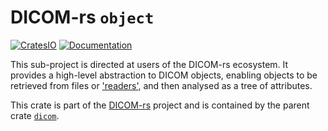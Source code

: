 # DICOM-rs `object`

[![CratesIO](https://img.shields.io/crates/v/dicom-object.svg)](https://crates.io/crates/dicom-object)
[![Documentation](https://docs.rs/dicom-object/badge.svg)](https://docs.rs/dicom-object)

This sub-project is directed at users of the DICOM-rs ecosystem. It provides a high-level
abstraction to DICOM objects, enabling objects to be retrieved from files or
['readers'](https://doc.rust-lang.org/std/io/trait.Read.html), and then analysed as a tree
of attributes.

This crate is part of the [DICOM-rs](https://github.com/Enet4/dicom-rs) project
and is contained by the parent crate [`dicom`](https://crates.io/crates/dicom).
